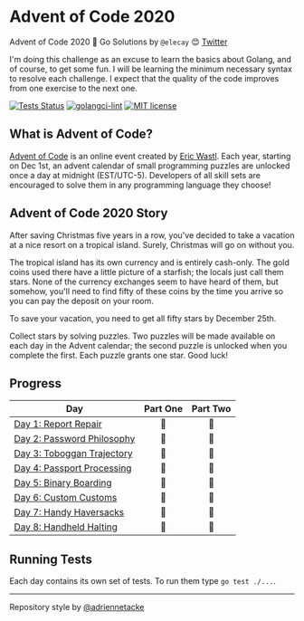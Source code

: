 # Advent of Code 2020
Advent of Code 2020 🎄 Go Solutions by `@elecay` 😊
[Twitter](https://twitter.com/elecay)

I'm doing this challenge as an excuse to learn the basics about Golang, and of course, to get some fun. I will be learning the minimum necessary syntax to resolve each challenge. I expect that the quality of the code improves from one exercise to the next one.

[![Tests Status](https://github.com/elecay/advent-of-code-2020/workflows/Test/badge.svg)](https://github.com/elecay/advent-of-code-2020/actions?query=workflow%3ATest)
[![golangci-lint](https://github.com/elecay/advent-of-code-2020/workflows/golangci-lint/badge.svg)](https://github.com/elecay/advent-of-code-2020/actions?query=workflow%3Agolangci-lint)
[![MIT license](https://img.shields.io/badge/License-MIT-blue.svg)](https://opensource.org/licenses/MIT)


## What is Advent of Code?
[Advent of Code](http://adventofcode.com) is an online event created by [Eric Wastl](https://twitter.com/ericwastl). Each year, starting on Dec 1st, an advent calendar of small programming puzzles are unlocked once a day at midnight (EST/UTC-5). Developers of all skill sets are encouraged to solve them in any programming language they choose!

## Advent of Code 2020 Story
After saving Christmas five years in a row, you've decided to take a vacation at a nice resort on a tropical island. Surely, Christmas will go on without you.

The tropical island has its own currency and is entirely cash-only. The gold coins used there have a little picture of a starfish; the locals just call them stars. None of the currency exchanges seem to have heard of them, but somehow, you'll need to find fifty of these coins by the time you arrive so you can pay the deposit on your room.

To save your vacation, you need to get all fifty stars by December 25th.

Collect stars by solving puzzles. Two puzzles will be made available on each day in the Advent calendar; the second puzzle is unlocked when you complete the first. Each puzzle grants one star. Good luck!

## Progress

| Day  | Part One | Part Two |
|---|:---:|:---:|
| [Day 1: Report Repair](https://github.com/elecay/advent-of-code-2020/tree/main/day-1)| 🌟 | 🌟 |
| [Day 2: Password Philosophy](https://github.com/elecay/advent-of-code-2020/tree/main/day-2)| 🌟 | 🌟 |
| [Day 3: Toboggan Trajectory](https://github.com/elecay/advent-of-code-2020/tree/main/day-3)| 🌟 | 🌟 |
| [Day 4: Passport Processing](https://github.com/elecay/advent-of-code-2020/tree/main/day-4)| 🌟 | 🌟 |
| [Day 5: Binary Boarding](https://github.com/elecay/advent-of-code-2020/tree/main/day-5)| 🌟 | 🌟 |
| [Day 6: Custom Customs](https://github.com/elecay/advent-of-code-2020/tree/main/day-6)| 🌟 | 🌟 |
| [Day 7: Handy Haversacks](https://github.com/elecay/advent-of-code-2020/tree/main/day-7)| 🌟 | 🌟 |
| [Day 8: Handheld Halting](https://github.com/elecay/advent-of-code-2020/tree/main/day-8)| 🌟 | 🌟 |

## Running Tests

Each day contains its own set of tests. To run them type `go test ./...`.

---
Repository style by [@adriennetacke](https://github.com/adriennetacke/advent-of-code-2020)